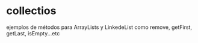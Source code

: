 # collectios
ejemplos de métodos para ArrayLists y LinkedeList 
como remove, getFirst, getLast, isEmpty...etc 
